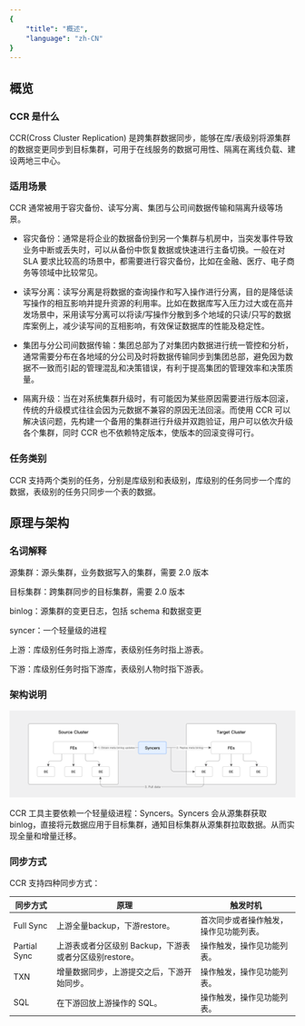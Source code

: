 ```yaml
---
{
    "title": "概述",
    "language": "zh-CN"
}
---
```


<!--
Licensed to the Apache Software Foundation (ASF) under one
or more contributor license agreements.  See the NOTICE file
distributed with this work for additional information
regarding copyright ownership.  The ASF licenses this file
to you under the Apache License, Version 2.0 (the
"License"); you may not use this file except in compliance
with the License.  You may obtain a copy of the License at

  http://www.apache.org/licenses/LICENSE-2.0

Unless required by applicable law or agreed to in writing,
software distributed under the License is distributed on an
"AS IS" BASIS, WITHOUT WARRANTIES OR CONDITIONS OF ANY
KIND, either express or implied.  See the License for the
specific language governing permissions and limitations
under the License.
-->

## 概览

### CCR 是什么

CCR(Cross Cluster Replication) 是跨集群数据同步，能够在库/表级别将源集群的数据变更同步到目标集群，可用于在线服务的数据可用性、隔离在离线负载、建设两地三中心。

### 适用场景

CCR 通常被用于容灾备份、读写分离、集团与公司间数据传输和隔离升级等场景。

- 容灾备份：通常是将企业的数据备份到另一个集群与机房中，当突发事件导致业务中断或丢失时，可以从备份中恢复数据或快速进行主备切换。一般在对 SLA 要求比较高的场景中，都需要进行容灾备份，比如在金融、医疗、电子商务等领域中比较常见。

- 读写分离：读写分离是将数据的查询操作和写入操作进行分离，目的是降低读写操作的相互影响并提升资源的利用率。比如在数据库写入压力过大或在高并发场景中，采用读写分离可以将读/写操作分散到多个地域的只读/只写的数据库案例上，减少读写间的互相影响，有效保证数据库的性能及稳定性。

- 集团与分公司间数据传输：集团总部为了对集团内数据进行统一管控和分析，通常需要分布在各地域的分公司及时将数据传输同步到集团总部，避免因为数据不一致而引起的管理混乱和决策错误，有利于提高集团的管理效率和决策质量。

- 隔离升级：当在对系统集群升级时，有可能因为某些原因需要进行版本回滚，传统的升级模式往往会因为元数据不兼容的原因无法回滚。而使用 CCR 可以解决该问题，先构建一个备用的集群进行升级并双跑验证，用户可以依次升级各个集群，同时 CCR 也不依赖特定版本，使版本的回滚变得可行。

### 任务类别

CCR 支持两个类别的任务，分别是库级别和表级别，库级别的任务同步一个库的数据，表级别的任务只同步一个表的数据。

## 原理与架构

### 名词解释

源集群：源头集群，业务数据写入的集群，需要 2.0 版本

目标集群：跨集群同步的目标集群，需要 2.0 版本

binlog：源集群的变更日志，包括 schema 和数据变更

syncer：一个轻量级的进程

上游：库级别任务时指上游库，表级别任务时指上游表。

下游：库级别任务时指下游库，表级别人物时指下游表。

### 架构说明

![ccr 架构说明](/images/ccr-architecture-description.png)

CCR 工具主要依赖一个轻量级进程：Syncers。Syncers 会从源集群获取 binlog，直接将元数据应用于目标集群，通知目标集群从源集群拉取数据。从而实现全量和增量迁移。

### 同步方式

CCR 支持四种同步方式：

| 同步方式    |   原理    |      触发时机     |
|------------|-----------|------------------|
| Full Sync  |  上游全量backup，下游restore。 | 首次同步或者操作触发，操作见功能列表。 |
| Partial Sync  |  上游表或者分区级别 Backup，下游表或者分区级别restore。 | 操作触发，操作见功能列表。 |
| TXN  |  增量数据同步，上游提交之后，下游开始同步。 | 操作触发，操作见功能列表。 |
| SQL  |  在下游回放上游操作的 SQL。 | 操作触发，操作见功能列表。 |
